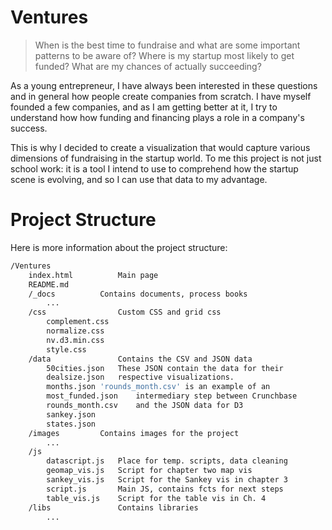 # Ventures

> When is the best time to fundraise and what are some important patterns to be aware of?
> Where is my startup most likely to get funded?
> What are my chances of actually succeeding?

As a young entrepreneur, I have always been interested in these questions and in general how people create companies from scratch. I have myself founded a few companies, and as I am getting better at it, I try to understand how how funding and financing plays a role in a company's success.

This is why I decided to create a visualization that would capture various dimensions of fundraising in the startup world. To me this project is not just school work: it is a tool I intend to use to comprehend how the startup scene is evolving, and so I can use that data to my advantage.


# Project Structure
Here is more information about the project structure:

```sh
/Ventures
	index.html			Main page
	README.md
	/_docs			Contains documents, process books
		...
	/css				Custom CSS and grid css
		complement.css 	
		normalize.css
		nv.d3.min.css	
		style.css
	/data				Contains the CSV and JSON data
		50cities.json	These JSON contain the data for their
		dealsize.json	respective visualizations.
		months.json	'rounds_month.csv' is an example of an
		most_funded.json	intermediary step between Crunchbase
		rounds_month.csv	and the JSON data for D3
		sankey.json	
		states.json	
	/images			Contains images for the project
		...
	/js	
		datascript.js	Place for temp. scripts, data cleaning
		geomap_vis.js	Script for chapter two map vis
		sankey_vis.js	Script for the Sankey vis in chapter 3
		script.js		Main JS, contains fcts for next steps
		table_vis.js	Script for the table vis in Ch. 4
	/libs				Contains libraries
		...
```